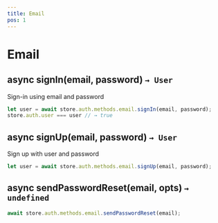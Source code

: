 ```yaml
---
title: Email
pos: 1
---
```


# Email

## async signIn(email, password) `→ User`

Sign-in using email and password

``` javascript
let user = await store.auth.methods.email.signIn(email, password);
store.auth.user === user // → true
```

## async signUp(email, password) `→ User`

Sign up with user and password

``` javascript
let user = await store.auth.methods.email.signUp(email, password);
```

## async sendPasswordReset(email, opts) `→ undefined`

``` javascript
await store.auth.methods.email.sendPasswordReset(email);
```
